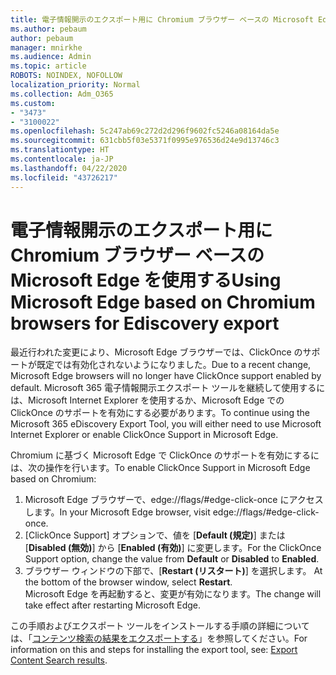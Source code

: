 ```yaml
---
title: 電子情報開示のエクスポート用に Chromium ブラウザー ベースの Microsoft Edge を使用する
ms.author: pebaum
author: pebaum
manager: mnirkhe
ms.audience: Admin
ms.topic: article
ROBOTS: NOINDEX, NOFOLLOW
localization_priority: Normal
ms.collection: Adm_O365
ms.custom:
- "3473"
- "3100022"
ms.openlocfilehash: 5c247ab69c272d2d296f9602fc5246a08164da5e
ms.sourcegitcommit: 631cbb5f03e5371f0995e976536d24e9d13746c3
ms.translationtype: HT
ms.contentlocale: ja-JP
ms.lasthandoff: 04/22/2020
ms.locfileid: "43726217"
---
```

# <a name="using-microsoft-edge-based-on-chromium-browsers-for-ediscovery-export"></a><span data-ttu-id="22c61-102">電子情報開示のエクスポート用に Chromium ブラウザー ベースの Microsoft Edge を使用する</span><span class="sxs-lookup"><span data-stu-id="22c61-102">Using Microsoft Edge based on Chromium browsers for Ediscovery export</span></span>

<span data-ttu-id="22c61-103">最近行われた変更により、Microsoft Edge ブラウザーでは、ClickOnce のサポートが既定では有効化されないようになりました。</span><span class="sxs-lookup"><span data-stu-id="22c61-103">Due to a recent change, Microsoft Edge browsers will no longer have ClickOnce support enabled by default.</span></span> <span data-ttu-id="22c61-104">Microsoft 365 電子情報開示エクスポート ツールを継続して使用するには、Microsoft Internet Explorer を使用するか、Microsoft Edge での ClickOnce のサポートを有効にする必要があります。</span><span class="sxs-lookup"><span data-stu-id="22c61-104">To continue using the Microsoft 365 eDiscovery Export Tool, you will either need to use Microsoft Internet Explorer or enable ClickOnce Support in Microsoft Edge.</span></span> 

<span data-ttu-id="22c61-105">Chromium に基づく Microsoft Edge で ClickOnce のサポートを有効にするには、次の操作を行います。</span><span class="sxs-lookup"><span data-stu-id="22c61-105">To enable ClickOnce Support in Microsoft Edge based on Chromium:</span></span> 
1. <span data-ttu-id="22c61-106">Microsoft Edge ブラウザーで、edge://flags/#edge-click-once にアクセスします。</span><span class="sxs-lookup"><span data-stu-id="22c61-106">In your Microsoft Edge browser, visit edge://flags/#edge-click-once.</span></span>
2. <span data-ttu-id="22c61-107">[ClickOnce Support] オプションで、値を [**Default (規定)**] または [**Disabled (無効)**] から [**Enabled (有効)**] に変更します。</span><span class="sxs-lookup"><span data-stu-id="22c61-107">For the ClickOnce Support option, change the value from **Default** or **Disabled** to **Enabled**.</span></span> 
3. <span data-ttu-id="22c61-p102">ブラウザー ウィンドウの下部で、[**Restart (リスタート)**] を選択します。 </span><span class="sxs-lookup"><span data-stu-id="22c61-p102">At the bottom of the browser window, select **Restart**. </span></span><br>
 <span data-ttu-id="22c61-109">Microsoft Edge を再起動すると、変更が有効になります。</span><span class="sxs-lookup"><span data-stu-id="22c61-109">The change will take effect after restarting Microsoft Edge.</span></span> 

<span data-ttu-id="22c61-110">この手順およびエクスポート ツールをインストールする手順の詳細については、「[コンテンツ検索の結果をエクスポートする](https://docs.microsoft.com/microsoft-365/compliance/export-search-results)」を参照してください。</span><span class="sxs-lookup"><span data-stu-id="22c61-110">For information on this and steps for installing the  export tool, see: [ Export Content Search results](https://docs.microsoft.com/microsoft-365/compliance/export-search-results).</span></span>